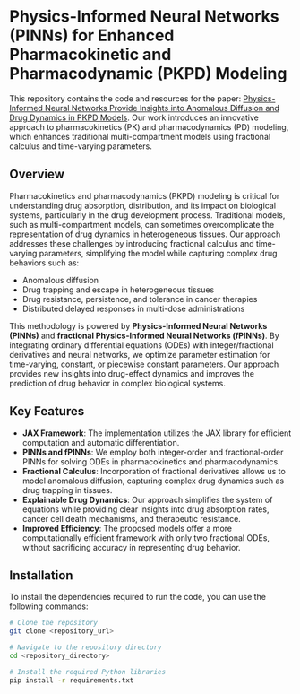 # Physics-Informed Neural Networks (PINNs) for Enhanced Pharmacokinetic and Pharmacodynamic (PKPD) Modeling

This repository contains the code and resources for the paper: [Physics-Informed Neural Networks Provide Insights into Anomalous Diffusion and Drug Dynamics in PKPD Models](https://arxiv.org/abs/2409.12998). Our work introduces an innovative approach to pharmacokinetics (PK) and pharmacodynamics (PD) modeling, which enhances traditional multi-compartment models using fractional calculus and time-varying parameters.

## Overview

Pharmacokinetics and pharmacodynamics (PKPD) modeling is critical for understanding drug absorption, distribution, and its impact on biological systems, particularly in the drug development process. Traditional models, such as multi-compartment models, can sometimes overcomplicate the representation of drug dynamics in heterogeneous tissues. Our approach addresses these challenges by introducing fractional calculus and time-varying parameters, simplifying the model while capturing complex drug behaviors such as:

- Anomalous diffusion
- Drug trapping and escape in heterogeneous tissues
- Drug resistance, persistence, and tolerance in cancer therapies
- Distributed delayed responses in multi-dose administrations

This methodology is powered by **Physics-Informed Neural Networks (PINNs)** and **fractional Physics-Informed Neural Networks (fPINNs)**. By integrating ordinary differential equations (ODEs) with integer/fractional derivatives and neural networks, we optimize parameter estimation for time-varying, constant, or piecewise constant parameters. Our approach provides new insights into drug-effect dynamics and improves the prediction of drug behavior in complex biological systems.

## Key Features
- **JAX Framework**: The implementation utilizes the JAX library for efficient computation and automatic differentiation.
- **PINNs and fPINNs**: We employ both integer-order and fractional-order PINNs for solving ODEs in pharmacokinetics and pharmacodynamics.
- **Fractional Calculus**: Incorporation of fractional derivatives allows us to model anomalous diffusion, capturing complex drug dynamics such as drug trapping in tissues.
- **Explainable Drug Dynamics**: Our approach simplifies the system of equations while providing clear insights into drug absorption rates, cancer cell death mechanisms, and therapeutic resistance.
- **Improved Efficiency**: The proposed models offer a more computationally efficient framework with only two fractional ODEs, without sacrificing accuracy in representing drug behavior.

## Installation

To install the dependencies required to run the code, you can use the following commands:

```bash
# Clone the repository
git clone <repository_url>

# Navigate to the repository directory
cd <repository_directory>

# Install the required Python libraries
pip install -r requirements.txt
